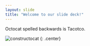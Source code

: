 ```yaml
---
layout: slide
title: "Welcome to our slide deck!"
---
```


Octocat spelled backwards is Tacotco.

![constructocat](https://octodex.github.com/images/constructocat2.jpg)
{: .center}
